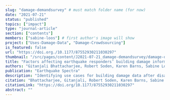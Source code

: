 ```yaml
---
slug: "damage-demandsurvey" # must match folder name (for now)
date: "2021-07-21"
status: "published"
topics: ["impact"]
type: "journal-article"
section: ["contents"]
members: ["sabine-loos"] # first author's image will show
project: ["Uses-Damage-Data", "Damage-Crowdsourcing"]
is_featured: false
url: "https://doi.org./10.1177/87552930211030297"
thumbnail: "/src/pages/content/J2021-07-21_damage-demandsurvey/damage-demandsurvey.png"
title: "Factors affecting earthquake responders’ building damage information needs and use"
authors: "Gitanjali Bhattacharjee, Robert Soden, Karen Barns, Sabine Loos, and David Lallemant"
publication: "Earthquake Spectra"
description: "Identifying use cases for building damage data after disasters."
citation: "Bhattacharjee, Gitanjali, Robert Soden, Karen Barns, Sabine Loos, and David Lallemant. “Factors Affecting Earthquake Responders’ Building Damage Information Needs and Use.” Earthquake Spectra 38, no. 1 (July 27, 2021): 56–80."
citationLink: "https://doi.org/10.1177/87552930211030297"
abstract: ""
---
```




